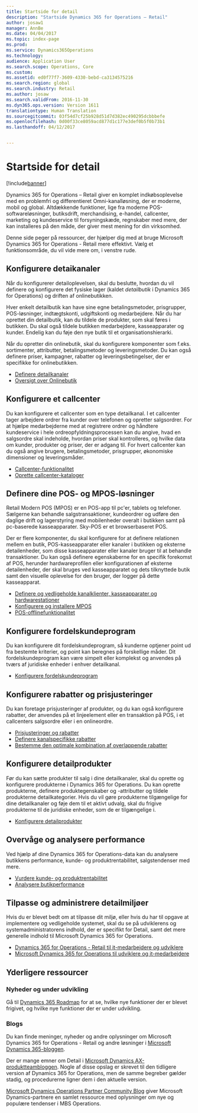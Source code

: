 ```yaml
---
title: Startside for detail
description: "Startside Dynamics 365 for Operations – Retail"
author: josaw1
manager: AnnBe
ms.date: 04/04/2017
ms.topic: index-page
ms.prod: 
ms.service: Dynamics365Operations
ms.technology: 
audience: Application User
ms.search.scope: Operations, Core
ms.custom: 
ms.assetid: ed0f77f7-3609-4330-bebd-ca3134575216
ms.search.region: global
ms.search.industry: Retail
ms.author: josaw
ms.search.validFrom: 2016-11-30
ms.dyn365.ops.version: Version 1611
translationtype: Human Translation
ms.sourcegitcommit: 03f54d7cf25b928d51d7d382ec490295dcbbbefe
ms.openlocfilehash: 0d00f33ce8059acd877d1c177e3def0b5f0b73b1
ms.lasthandoff: 04/12/2017


---
```


# <a name="retail-home-page"></a>Startside for detail

[!include[banner](includes/banner.md)]

Dynamics 365 for Operations – Retail giver en komplet indkøbsoplevelse med en problemfri og differentieret Omni-kanalløsning, der er moderne, mobil og global. Altdækkende funktioner, lige fra moderne POS-softwareløsninger, butiksdrift, merchandising, e-handel, callcenter, marketing og kundeservice til forsyningskæde, regnskaber med mere, der kan installeres på den måde, der giver mest mening for din virksomhed.

Denne side peger på ressourcer, der hjælper dig med at bruge Microsoft Dynamics 365 for Operations - Retail mere effektivt. Vælg et funktionsområde, du vil vide mere om, i venstre rude. 

## <a name="set-up-retail-channels"></a>Konfigurere detaikanaler
Når du konfigurerer detailoplevelsen, skal du beslutte, hvordan du vil definere og konfigurere det fysiske lager (kaldet *detailbutik* i Dynamics 365 for Operations) og driften af onlinebutikken. 

Hver enkelt detailbutik kan have sine egne betalingsmetoder, prisgrupper, POS-løsninger, indtægtskonti, udgiftskonti og medarbejdere. Når du har oprettet din detailbutik, kan du tildele de produkter, som skal føres i butikken. Du skal også tildele butikken medarbejdere, kasseapparater og kunder. Endelig kan du føje den nye butik til et organisationshierarki.

Når du opretter din onlinebutik, skal du konfigurere komponenter som f.eks. sortimenter, attributter, betalingsmetoder og leveringsmetoder. Du kan også definere priser, kampagner, rabatter og leveringsbetingelser, der er specifikke for onlinebutikken.

-   [Definere detailkanaler](define-maintain-retail-channels.md)
-   [Oversigt over Onlinebutik](online-stores.md)

## <a name="set-up-a-call-center"></a>Konfigurere et callcenter
Du kan konfigurere et callcenter som en type detailkanal. I et callcenter tager arbejdere ordrer fra kunder over telefonen og opretter salgsordrer. For at hjælpe medarbejderne med at registrere ordrer og håndtere kundeservice i hele ordreopfyldningsprocessen kan du angive, hvad en salgsordre skal indeholde, hvordan priser skal kontrolleres, og hvilke data om kunder, produkter og priser, der er adgang til. For hvert callcenter kan du også angive brugere, betalingsmetoder, prisgrupper, økonomiske dimensioner og leveringsmåder.

-   [Callcenter-funktionalitet](call-center-functionality.md)
-   [Oprette callcenter-kataloger](create-call-center-catalogs.md)

## <a name="define-your-pos-and-mpos-solutions"></a>Definere dine POS- og MPOS-løsninger
Retail Modern POS (MPOS) er en POS-app til pc'er, tablets og telefoner. Sælgerne kan behandle salgstransaktioner, kundeordrer og udføre den daglige drift og lagerstyring med mobilenheder overalt i butikken samt på pc-baserede kasseapparater. Sky-POS er et browserbaseret POS. 

Der er flere komponenter, du skal konfigurere for at definere relationen mellem en butik, POS-kasseapparater eller kanaler i butikken og eksterne detailenheder, som disse kasseapparater eller kanaler bruger til at behandle transaktioner. Du kan også definere egenskaberne for en specifik forekomst af POS, herunder hardwareprofilen eller konfigurationen af eksterne detailenheder, der skal bruges ved kasseapparatet og dets tilknyttede butik samt den visuelle oplevelse for den bruger, der logger på dette kasseapparat.

-   [Definere og vedligeholde kanalklienter, kasseapparater og hardwarestationer](define-maintain-channel-clients-registers-hw-stations.md)
-   [Konfigurere og installere MPOS](retail-modern-pos-device-activation.md)
-   [POS-offlinefunktionalitet](pos-offline-functionality.md)

## <a name="set-up-a-customer-loyalty-program"></a>Konfigurere fordelskundeprogram
Du kan konfigurere dit fordelskundeprogram, så kunderne optjener point ud fra bestemte kriterier, og point kan beregnes på forskellige måder. Dit fordelskundeprogram kan være simpelt eller komplekst og anvendes på tværs af juridiske enheder i enhver detailkanal.
-   [Konfigurere fordelskundeprogram](set-up-customer-loyalty-program.md)

## <a name="set-up-discounts-and-price-adjustments"></a>Konfigurere rabatter og prisjusteringer
Du kan foretage prisjusteringer af produkter, og du kan også konfigurere rabatter, der anvendes på et linjeelement eller en transaktion på POS, i et callcenters salgsordre eller i en onlineordre. 
-   [Prisjusteringer og rabatter](price-adjustments-discounts.md)
-   [Definere kanalspecifikke rabatter](define-channel-specific-discounts.md)
-   [Bestemme den optimale kombination af overlappende rabatter](optimal-combination-overlapping-discounts.md)

## <a name="set-up-retail-products"></a>Konfigurere detailprodukter
Før du kan sætte produkter til salg i dine detailkanaler, skal du oprette og konfigurere produkterne i Dynamics 365 for Operations. Du kan oprette produkterne, definere produktegenskaber og -attributter og tildele produkterne detailkategorier. Hvis du vil gøre produkterne tilgængelige for dine detailkanaler og føje dem til et aktivt udvalg, skal du frigive produkterne til de juridiske enheder, som de er tilgængelige i.
-   [Konfigurere detailprodukter](set-up-retail-products.md)

## <a name="monitor-and-analyze-performance"></a>Overvåge og analysere performance
Ved hjælp af dine Dynamics 365 for Operations-data kan du analysere butikkens performance, kunde- og produktrentabilitet, salgstendenser med mere.
-   [Vurdere kunde- og produktrentabilitet](assess-customer-product-profitability.md)
-   [Analysere butikperformance](store-performance-information.md)

## <a name="customize-and-administer-retail-environments"></a>Tilpasse og administrere detailmiljøer
Hvis du er blevet bedt om at tilpasse dit miljø, eller hvis du har til opgave at implementere og vedligeholde systemet, skal du se på udviklerens og systemadministratorens indhold, der er specifikt for Detail, samt det mere generelle indhold til Microsoft Dynamics 365 for Operations. 
-   [Dynamics 365 for Operations - Retail til it-medarbejdere og udviklere](dev-itpro/dev-retail-home-page.md)
-   [Microsoft Dynamics 365 for Operations til udviklere og it-medarbejdere](/dynamics365/operations/dev-itpro/dev-tools/developer-home-page)

## <a name="additional-resources"></a>Yderligere ressourcer
### <a name="whats-new-and-in-development"></a>Nyheder og under udvikling
Gå til <a href="https://roadmap.dynamics.com/">Dynamics 365 Roadmap</a> for at se, hvilke nye funktioner der er blevet frigivet, og hvilke nye funktioner der er under udvikling. 

### <a name="blogs"></a>Blogs
Du kan finde meninger, nyheder og andre oplysninger om Microsoft Dynamics 365 for Operations - Retail og andre løsninger i <a href="https://community.dynamics.com/b/msftdynamicsblog">Microsoft Dynamics 365-bloggen</a>.

Der er mange emner om Detail i <a href="https://blogs.msdn.microsoft.com/dax/">Microsoft Dynamics AX-produktteambloggen</a>. Nogle af disse opslag er skrevet til den tidligere version af Dynamics 365 for Operations, men de samme begreber gælder stadig, og procedurerne ligner dem i den aktuelle version.

<a href="https://community.dynamics.com/partner/b/operationspartnercommunityblog">Microsoft Dynamics Operations Partner Community Blog</a> giver Microsoft Dynamics-partnere en samlet ressource med oplysninger om nye og populære tendenser i MBS Operations.

